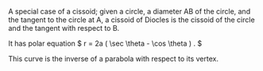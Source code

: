A special case of a cissoid; given a circle, a diameter AB of the
circle, and the tangent to the circle at A, a cissoid of Diocles is the
cissoid of the circle and the tangent with respect to B.

It has polar equation $ r = 2a ( \sec \theta - \cos \theta ) . $

This curve is the inverse of a parabola with respect to its vertex.
